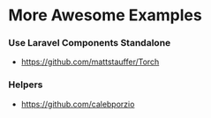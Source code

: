 # More Awesome Examples

### Use Laravel Components Standalone
- https://github.com/mattstauffer/Torch

### Helpers

- https://github.com/calebporzio
